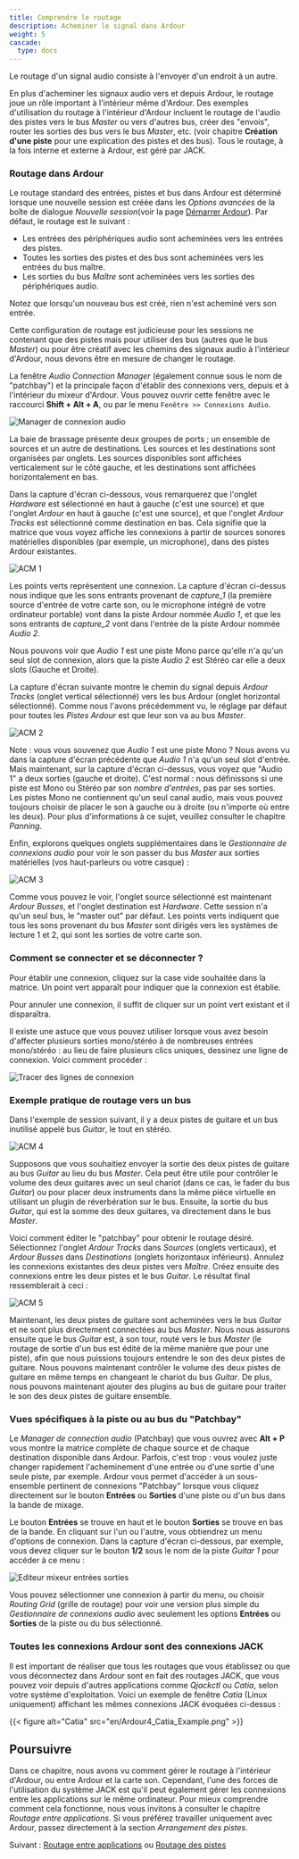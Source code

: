 ```yaml
---
title: Comprendre le routage
description: Acheminer le signal dans Ardour
weight: 5
cascade:
  type: docs
---
```


Le routage d'un signal audio consiste à l'envoyer d'un endroit à un autre.

En plus d'acheminer les signaux audio vers et depuis Ardour, le routage joue un rôle important à l'intérieur même d'Ardour. Des exemples d'utilisation du routage à l'intérieur d'Ardour incluent le routage de l'audio des pistes vers le bus _Master_ ou vers d'autres bus, créer des "envois", router les sorties des bus vers le bus _Master_, etc. (voir chapitre **Création d'une piste** pour une explication des pistes et des bus). Tous le routage, à la fois interne et externe à Ardour, est géré par JACK.

### Routage dans Ardour

Le routage standard des entrées, pistes et bus dans Ardour est déterminé lorsque une nouvelle session est créée dans les _Options avancées_ de la boîte de dialogue _Nouvelle session_(voir la page [Démarrer Ardour](../../getting-started/starting-ardour-on-ubuntu/)).
Par défaut, le routage est le suivant :

- Les entrées des périphériques audio sont acheminées vers les entrées des pistes.
- Toutes les sorties des pistes et des bus sont acheminées vers les entrées du bus maître.
- Les sorties du bus _Maître_ sont acheminées vers les sorties des périphériques audio.

Notez que lorsqu'un nouveau bus est créé, rien n'est acheminé vers son entrée.

Cette configuration de routage est judicieuse pour les sessions ne contenant que des pistes mais pour utiliser des bus (autres que le bus _Master_) ou pour être créatif avec les chemins des signaux audio à l'intérieur d'Ardour, nous devons être en mesure de changer le routage.

La fenêtre _Audio Connection Manager_ (également connue sous le nom de "patchbay") et la principale façon d'établir des connexions vers, depuis et à l'intérieur du mixeur d'Ardour. Vous pouvez ouvrir cette fenêtre avec le raccourci **Shift + Alt + A**, ou par le menu `Fenêtre >> Connexions Audio`.

![Manager de connexion audio](en/ardour7-audio-connections-in-menu.png?width=40vw)

La baie de brassage présente deux groupes de ports ; un ensemble de sources et un autre de destinations. Les sources et les destinations sont organisées par onglets. Les sources disponibles sont affichées verticalement sur le côté gauche, et les destinations sont affichées horizontalement en bas.

Dans la capture d'écran ci-dessous, vous remarquerez que l'onglet _Hardware_ est sélectionné en haut à gauche (c'est une source) et que l'onglet *_Ardour_* en haut à gauche (c'est une source), et que l'onglet *_Ardour Tracks_* est sélectionné comme destination en bas. Cela signifie que la matrice que vous voyez affiche les connexions à partir de sources sonores matérielles disponibles (par exemple, un microphone), dans des pistes Ardour existantes.  

![ACM 1](en/ardour7-audio-connection-manager-1.png?width=40vw)

Les points verts représentent une connexion. La capture d'écran ci-dessus nous indique que les sons entrants provenant de _capture\_1_ (la première source d'entrée de votre carte son, ou le microphone intégré de votre ordinateur portable) vont dans la piste Ardour nommée _Audio 1_, et que les sons entrants de _capture\_2_ vont dans l'entrée de la piste Ardour nommée _Audio 2_. 

Nous pouvons voir que _Audio 1_ est une piste Mono parce qu'elle n'a qu'un seul slot de connexion, alors que la piste _Audio 2_ est Stéréo car elle a deux slots (Gauche et Droite).

La capture d'écran suivante montre le chemin du signal depuis _Ardour Tracks_ (onglet vertical sélectionné) vers les bus Ardour (onglet horizontal sélectionné). Comme nous l'avons précédemment vu, le réglage par défaut pour toutes les _Pistes Ardour_ est que leur son va au bus _Master_.

![ACM 2](en/ardour7-audio-connection-manager-2.png?width=40vw)

Note : vous vous souvenez que _Audio 1_ est une piste Mono ? Nous avons vu dans la capture d'écran précédente que _Audio 1_ n'a qu'un seul slot d'entrée. Mais maintenant, sur la capture d'écran ci-dessus, vous voyez que "Audio 1" a deux sorties (gauche et droite). C'est normal :
nous définissons si une piste est Mono ou Stéréo par son *nombre d'entrées*, pas par ses sorties. Les pistes Mono ne contiennent qu'un seul canal audio, mais vous pouvez toujours choisir de placer le son à gauche ou à droite (ou n'importe où entre les deux). Pour plus d'informations à ce sujet, veuillez consulter le chapitre _Panning_.

Enfin, explorons quelques onglets supplémentaires dans le _Gestionnaire de connexions audio_ pour voir le son passer du bus _Master_ aux sorties matérielles (vos haut-parleurs ou votre casque) :

![ACM 3](en/ardour7-audio-connection-manager-3.png?width=40vw)

Comme vous pouvez le voir, l'onglet source sélectionné est maintenant _Ardour Busses_, et l'onglet destination est _Hardware_. Cette session n'a qu'un seul bus, le "master out" par défaut. Les points verts indiquent que tous les sons provenant du bus _Master_ sont dirigés vers les systèmes de lecture 1 et 2, qui sont les sorties de votre carte son. 

### Comment se connecter et se déconnecter ?

Pour établir une connexion, cliquez sur la case vide souhaitée dans la matrice. Un point vert apparaît pour indiquer que la connexion est établie.

Pour annuler une connexion, il suffit de cliquer sur un point vert existant et il disparaîtra.

Il existe une astuce que vous pouvez utiliser lorsque vous avez besoin d'affecter plusieurs sorties mono/stéréo à de nombreuses entrées mono/stéréo : au lieu de faire plusieurs clics uniques, dessinez une ligne de connexion. Voici comment procéder :

![Tracer des lignes de connexion](en/ardour7-drawing-connection-lines.gif?height=75vh)

### Exemple pratique de routage vers un bus

Dans l'exemple de session suivant, il y a deux pistes de guitare et un bus inutilisé appelé bus _Guitar_, le tout en stéréo.

![ACM 4](en/ardour7-audio-connection-manager-4.png?width=30vw)

Supposons que vous souhaitiez envoyer la sortie des deux pistes de guitare au bus _Guitar_ au lieu du bus _Master_. Cela peut être utile pour contrôler le volume des deux guitares avec un seul chariot (dans ce cas, le fader du bus _Guitar_) ou pour placer deux instruments dans la même pièce virtuelle en utilisant un plugin de réverbération sur le bus. Ensuite, la sortie du bus _Guitar_, qui est la somme des deux guitares, va directement dans le bus _Master_.

Voici comment éditer le "patchbay" pour obtenir le routage désiré. Sélectionnez l'onglet _Ardour Tracks_ dans _Sources_ (onglets verticaux), et _Ardour Busses_ dans _Destinations_ (onglets horizontaux inférieurs).
Annulez les connexions existantes des deux pistes vers _Maître_.
Créez ensuite des connexions entre les deux pistes et le bus _Guitar_.
Le résultat final ressemblerait à ceci : 

![ACM 5](en/ardour7-audio-connection-manager-5.png?width=40vw)

Maintenant, les deux pistes de guitare sont acheminées vers le bus _Guitar_ et ne sont plus directement connectées au bus _Master_.
Nous nous assurons ensuite que le bus _Guitar_ est, à son tour, routé vers le bus _Master_ (le routage de sortie d'un bus est édité de la même manière que pour une piste), afin que nous puissions toujours entendre le son des deux pistes de guitare. Nous pouvons maintenant contrôler le volume des deux pistes de guitare en même temps en changeant le chariot du bus _Guitar_. De plus, nous pouvons maintenant ajouter des plugins au bus de guitare pour traiter le son des deux pistes de guitare ensemble.

### Vues spécifiques à la piste ou au bus du "Patchbay"

Le _Manager de connection audio_ (Patchbay) que vous ouvrez avec **Alt + P** vous montre la matrice complète de chaque source et de chaque destination disponible dans Ardour.
Parfois, c'est trop : vous voulez juste changer rapidement l'acheminement d'une entrée ou d'une sortie d'une seule piste, par exemple.
Ardour vous permet d'accéder à un sous-ensemble pertinent de connexions "Patchbay" lorsque vous cliquez directement sur le bouton **Entrées** ou **Sorties** d'une piste ou d'un bus dans la bande de mixage.

Le bouton **Entrées** se trouve en haut et le bouton **Sorties** se trouve en bas de la bande. En cliquant sur l'un ou l'autre, vous obtiendrez un menu d'options de connexion. Dans la capture d'écran ci-dessous, par exemple, vous devez cliquer sur le bouton **1/2** sous le nom de la piste _Guitar 1_ pour accéder à ce menu :

![Editeur mixeur entrées sorties](en/ardour7-editor-mixer-in-out.png?width=30vw)

Vous pouvez sélectionner une connexion à partir du menu, ou choisir _Routing Grid_ (grille de routage)  pour voir une version plus simple du _Gestionnaire de connexions audio_ avec seulement les options **Entrées** ou **Sorties** de la piste ou du bus sélectionné. 

### Toutes les connexions Ardour sont des connexions JACK

Il est important de réaliser que tous les routages que vous établissez ou que vous déconnectez dans Ardour sont en fait des routages JACK, que vous pouvez voir depuis d'autres applications comme _Qjackctl_ ou _Catia_, selon votre système d'exploitation.
Voici un exemple de fenêtre _Catia_ (Linux uniquement) affichant les mêmes connexions JACK évoquées ci-dessus :

{{< figure alt="Catia" src="en/Ardour4_Catia_Example.png" >}} 

## Poursuivre

Dans ce chapitre, nous avons vu comment gérer le routage à l'intérieur d'Ardour, ou entre Ardour et la carte son. Cependant, l'une des forces de l'utilisation du système JACK est qu'il peut également gérer les connexions entre les applications sur le même ordinateur. Pour mieux comprendre comment cela fonctionne, nous vous invitons à consulter le chapitre _Routage entre applications_. Si vous préférez travailler uniquement avec Ardour, passez directement à la section _Arrangement des pistes_.

Suivant : [Routage entre applications](../routing-between-applications) ou [Routage des pistes](../../editing-sessions/arranging-tracks/)